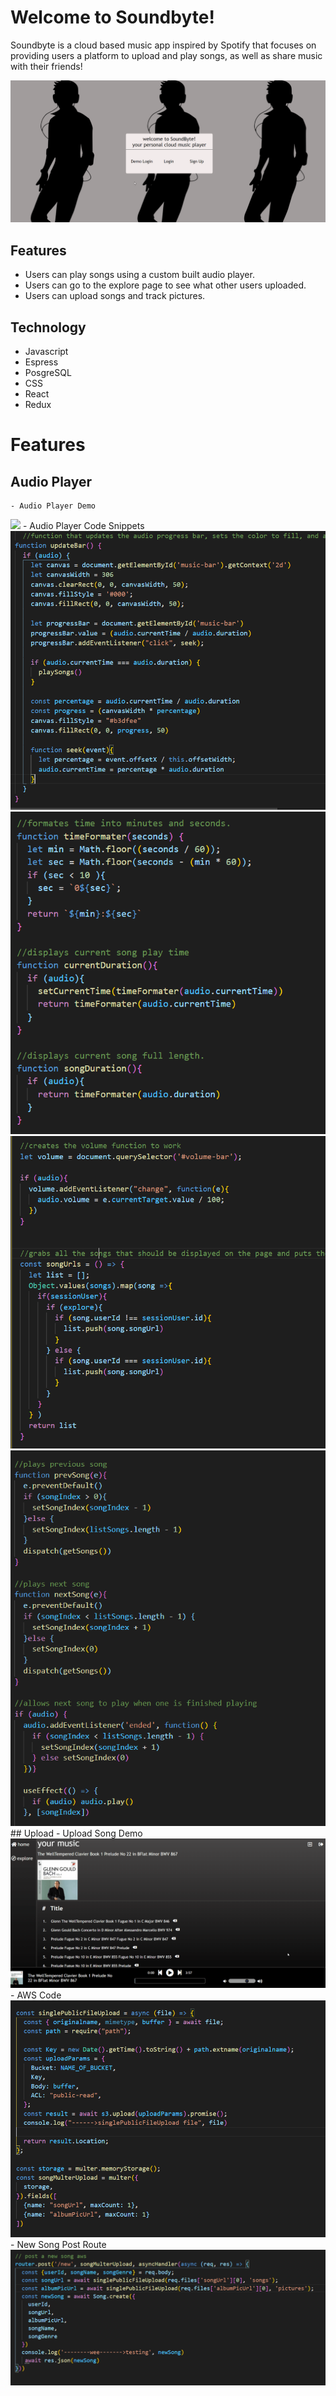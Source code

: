 # Welcome to Soundbyte!
Soundbyte is a cloud based music app inspired by Spotify that focuses on providing users a platform to upload and play songs, as well as share music with their friends!

<img src='/frontend/public/ReadMe Pics/splashPageGIF.gif'>


## Features
  - Users can play songs using a custom built audio player.
  - Users can go to the explore page to see what other users uploaded.
  - Users can upload songs and track pictures.

## Technology
  - Javascript
  - Espress
  - PosgreSQL
  - CSS
  - React
  - Redux

  # Features

  ## Audio Player
    - Audio Player Demo
  <img src="/frontend/public/ReadMe Pics/AduioPlayerDemo.gif">
    - Audio Player Code Snippets
  <img src="/frontend/public/ReadMe Pics/audio player snippet 1.PNG">
  <img src="/frontend/public/ReadMe Pics/audio player snippet 2.PNG">
  <img src="/frontend/public/ReadMe Pics/audio player snippet 3.PNG">
  <img src="/frontend/public/ReadMe Pics/audio player snippet 4.PNG">
  ## Upload
    - Upload Song Demo
  <img src="/frontend/public/ReadMe Pics/Upload Feature Giff.gif">
    - AWS Code
  <img src="/frontend/public/ReadMe Pics/AWS Logic.PNG">
    - New Song Post Route
  <img src="/frontend/public/ReadMe Pics/post new song route.PNG">
